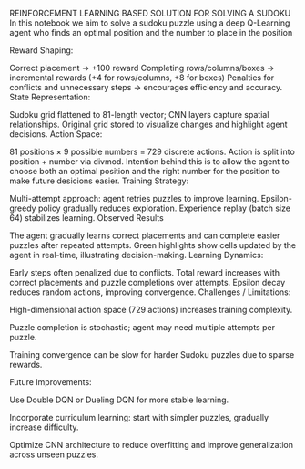 REINFORCEMENT LEARNING BASED SOLUTION FOR SOLVING A SUDOKU
In this notebook we aim to solve a sudoku puzzle using a deep Q-Learning agent who finds an optimal position and the number to place in the position

Reward Shaping:

Correct placement → +100 reward
Completing rows/columns/boxes → incremental rewards (+4 for rows/columns, +8 for boxes)
Penalties for conflicts and unnecessary steps → encourages efficiency and accuracy.
State Representation:

Sudoku grid flattened to 81-length vector; CNN layers capture spatial relationships.
Original grid stored to visualize changes and highlight agent decisions.
Action Space:

81 positions × 9 possible numbers = 729 discrete actions.
Action is split into position + number via divmod. Intention behind this is to allow the agent to choose both an optimal position and the right number for the position to make future desicions easier.
Training Strategy:

Multi-attempt approach: agent retries puzzles to improve learning.
Epsilon-greedy policy gradually reduces exploration.
Experience replay (batch size 64) stabilizes learning.
Observed Results

The agent gradually learns correct placements and can complete easier puzzles after repeated attempts.
Green highlights show cells updated by the agent in real-time, illustrating decision-making.
Learning Dynamics:

Early steps often penalized due to conflicts.
Total reward increases with correct placements and puzzle completions over attempts.
Epsilon decay reduces random actions, improving convergence.
Challenges / Limitations:

High-dimensional action space (729 actions) increases training complexity.

Puzzle completion is stochastic; agent may need multiple attempts per puzzle.

Training convergence can be slow for harder Sudoku puzzles due to sparse rewards.

Future Improvements:

Use Double DQN or Dueling DQN for more stable learning.

Incorporate curriculum learning: start with simpler puzzles, gradually increase difficulty.

Optimize CNN architecture to reduce overfitting and improve generalization across unseen puzzles.
